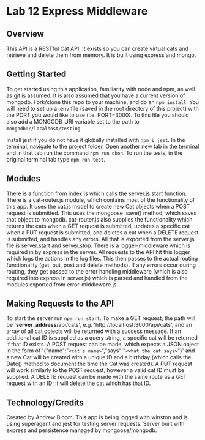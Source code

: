 # Lab 12 Express Middleware

## Overview

This API is a RESTful Cat API. It exists so you can create virtual cats and retrieve and delete them from memory. It is built using express and mongo.

## Getting Started

To get started using this application, familiarity with node and npm, as well as git is assumed. It is also assumed that you have a current version of mongodb. Fork/clone this repo to your machine, and do an `npm install`. You will need to set up a .env file (saved in the root directory of this project) with the PORT you would like to use (i.e. PORT=3000). To this file you should also add a MONGODB_URI variable set to the path to `mongodb://localhost/testing`.

Install jest if you do not have it globally installed with `npm i jest`. In the terminal, navigate to the project folder. Open another new tab in the terminal and in that tab run the command `npm run dbon`. To run the tests, in the original terminal tab type `npm run test`.

## Modules

There is a function from index.js which calls the server.js start function. There is a cat-router.js module, which contains most of the functionality of this app. It uses the cat.js model to create new Cat objects when a POST request is submitted. This uses the mongoose .save() method, which saves that object to mongodb. cat-router.js also supplies the functionality which returns the cats when a GET request is submitted, updates a specific cat when a PUT request is submitted, and deletes a cat when a DELETE request is submitted, and handles any errors. All that is exported from the server.js file is server.start and server.stop. There is a logger-middleware which is required in by express in the server. All requests to the API hit this logger which logs the actions in the log files. This then passes to the actual routing functionality (get, put, post and delete methods). If any errors occur during routing, they get passed to the error handling middleware (which is also required into express in server.js) which is parsed and handled from the modules exported from error-middleware.js.

## Making Requests to the API

To start the server run `npm run start`. To make a GET request, the path will be '__server_address__/api/cats', e.g. 'http://localhost:3000/api/cats', and an array of all cat objects will be returned with a success message. If an additional cat ID is supplied as a query string, a specific cat will be returned if that ID exists. A POST request can be made, which expects a JSON object in the form of '{"name":"`<cat's name>`","says":"`<what the cat says>`"}' and a new Cat will be created with a unique ID and a birthday (which calls the Date() method to document the time the Cat was created). A PUT request will work similarly to the POST request, however a valid cat ID must be supplied. A DELETE request can be made with the same route as a GET request with an ID; it will delete the cat which has that ID.

## Technology/Credits

Created by Andrew Bloom. This app is being logged with winston and is using superagent and jest for testing server requests. Server built with express and persistence managed by mongoose/mongodb.
